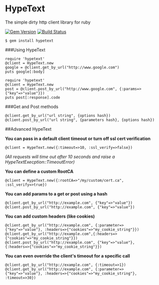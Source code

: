 # HypeText
The simple dirty http client library for ruby

[![Gem Version](https://badge.fury.io/rb/hypetext.png)](http://badge.fury.io/rb/hypetext)
[![Build Status](https://travis-ci.org/parabuzzle/hypetext.png?branch=master)](https://travis-ci.org/parabuzzle/hypetext)

```
$ gem install hypetext
```

###Using HypeText

```
require 'hypetext'
@client = HypeText.new
google = @client.get_by_url("http://www.google.com")
puts google[:body]
```

```
require 'hypetext'
@client = HypeText.new
post = @client.post_by_url("http://www.google.com", {:params=>{"key"=>"value"}})
puts post[:response].code
```

###Get and Post methods
```
@client.get_by_url("url string", {options hash})
@client.post_by_url("url string", {parameters hash}, {options hash})
```

##Advanced HypeText

**You can pass in a default client timeout or turn off ssl cert verification**
```
@client = HypeText.new({:timeout=>10, :ssl_verify=>false})
```
*(All requests will time out after 10 seconds and raise a HypeTextExecption::TimeoutError)*



**You can define a custom RootCA**
```
@client = HypeText.new({:rootCA=>"/my/custom/cert.ca", :ssl_verify=>true})
```


**You can add params to a get or post using a hash**
```
@client.get_by_url("http://example.com", {"key"=>"value"})
@client.post_by_url("http://example.com", {"key"=>"value"})
```



**You can add custom headers (like cookies)**
```
@client.get_by_url("http://example.com", {:parameter=>{"key"=>"value"}, :headers=>{"cookies"=>"my_cookie_string"}})
@client.get_by_url("http://example.com",{:headers=>{"cookies"=>"my_cookie_string"}})
@client.post_by_url("http://example.com", {"key"=>"value"}, {:headers=>{"cookies"=>"my_cookie_string"}})
```


**You can even override the client's timeout for a specific call**
```
@client.get_by_url("http://example.com", {:timeout=>1})
@client.get_by_url("http://example.com", {:parameter=>{"key"=>"value"}, :headers=>{"cookies"=>"my_cookie_string"}, :timeout=>30})
```
